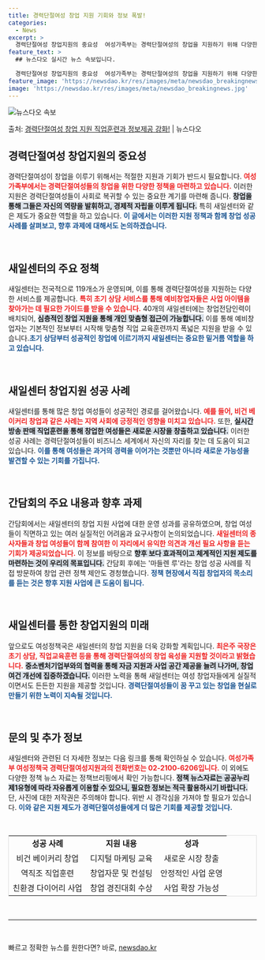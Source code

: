 ```yaml
---
title: 경력단절여성 창업 지원 기회와 정보 폭발!
categories:
  - News
excerpt: >
  경력단절여성 창업지원의 중요성  여성가족부는 경력단절여성의 창업을 지원하기 위해 다양한 정책을 펼치고 있으며…
feature_text: >
  ## 뉴스다오 실시간 뉴스 속보입니다.

  경력단절여성 창업지원의 중요성  여성가족부는 경력단절여성의 창업을 지원하기 위해 다양한 정책을 펼치고 있으며…
feature_image: 'https://newsdao.kr/res/images/meta/newsdao_breakingnews.jpg'
image: 'https://newsdao.kr/res/images/meta/newsdao_breakingnews.jpg'
---
```


![뉴스다오 속보](https://newsdao.kr/res/images/meta/newsdao_breakingnews.jpg)

<p>출처: <a href="https://newsdao.kr/4940" rel="dofollow">경력단절여성 창업 지원 직업훈련과 정보제공 강화!</a> | 뉴스다오</p>

<h2 data-ke-size="size26">경력단절여성 창업지원의 중요성</h2>

<p data-ke-size="size16">경력단절여성이 창업을 이루기 위해서는 적절한 지원과 기회가 반드시 필요합니다. <b><span style="color: #ee2323;">여성가족부에서는 경력단절여성들의 창업을 위한 다양한 정책을 마련하고 있습니다.</span></b> 이러한 지원은 경력단절여성들이 사회로 복귀할 수 있는 중요한 계기를 마련해 줍니다. <b><span style="background-color: #21538527;">창업을 통해 그들은 자신의 역량을 발휘하고, 경제적 자립을 이루게 됩니다.</span></b> 특히 새일센터와 같은 제도가 중요한 역할을 하고 있습니다. <b><span style="color: #1a5490;">이 글에서는 이러한 지원 정책과 함께 창업 성공 사례를 살펴보고, 향후 과제에 대해서도 논의하겠습니다.</span></b></p>

<p data-ke-size="size16">&nbsp;</p>

<h2 data-ke-size="size26">새일센터의 주요 정책</h2>

<p data-ke-size="size16">새일센터는 전국적으로 119개소가 운영되며, 이를 통해 경력단절여성을 지원하는 다양한 서비스를 제공합니다. <b><span style="color: #ee2323;">특히 초기 상담 서비스를 통해 예비창업자들은 사업 아이템을 찾아가는 데 필요한 가이드를 받을 수 있습니다.</span></b> 40개의 새일센터에는 창업전담인력이 배치되어, <b><span style="background-color: #21538527;">심층적인 창업 지원을 통해 개인 맞춤형 접근이 가능합니다.</span></b> 이를 통해 예비창업자는 기본적인 정보부터 시작해 맞춤형 직업 교육훈련까지 폭넓은 지원을 받을 수 있습니다.<b><span style="color: #1a5490;">초기 상담부터 성공적인 창업에 이르기까지 새일센터는 중요한 밑거름 역할을 하고 있습니다.</span></b></p>

<p data-ke-size="size16">&nbsp;</p>

<h2 data-ke-size="size26">새일센터 창업지원 성공 사례</h2>

<p data-ke-size="size16">새일센터를 통해 많은 창업 여성들이 성공적인 경로를 걸어왔습니다. <b><span style="color: #ee2323;">예를 들어, 비건 베이커리 창업과 같은 사례는 지역 사회에 긍정적인 영향을 미치고 있습니다.</span></b> 또한, <b><span style="background-color: #21538527;">실시간 방송 판매 직업훈련을 통해 창업한 여성들은 새로운 시장을 창출하고 있습니다.</span></b> 이러한 성공 사례는 경력단절여성들이 비즈니스 세계에서 자신의 자리를 찾는 데 도움이 되고 있습니다. <b><span style="color: #1a5490;">이를 통해 여성들은 과거의 경력을 이어가는 것뿐만 아니라 새로운 가능성을 발견할 수 있는 기회를 가집니다.</span></b></p>

<p data-ke-size="size16">&nbsp;</p>

<h2 data-ke-size="size26">간담회의 주요 내용과 향후 과제</h2>

<p data-ke-size="size16">간담회에서는 새일센터의 창업 지원 사업에 대한 운영 성과를 공유하였으며, 창업 여성들이 직면하고 있는 여러 실질적인 어려움과 요구사항이 논의되었습니다. <b><span style="color: #ee2323;">새일센터의 종사자들과 창업 여성들이 함께 참여한 이 자리에서 유익한 의견과 개선 필요 사항을 듣는 기회가 제공되었습니다.</span></b> 이 정보를 바탕으로 <b><span style="background-color: #21538527;">향후 보다 효과적이고 체계적인 지원 제도를 마련하는 것이 우리의 목표입니다.</span></b> 간담회 후에는 '마들렌 루'라는 창업 성공 사례를 직접 방문하여 창업 관련 정책 제안도 경청했습니다. <b><span style="color: #1a5490;">정책 현장에서 직접 창업자의 목소리를 듣는 것은 향후 지원 사업에 큰 도움이 됩니다.</span></b></p>

<p data-ke-size="size16">&nbsp;</p>

<h2 data-ke-size="size26">새일센터를 통한 창업지원의 미래</h2>

<p data-ke-size="size16">앞으로도 여성정책국은 새일센터의 창업 지원을 더욱 강화할 계획입니다. <b><span style="color: #ee2323;">최은주 국장은 초기 상담, 직업교육훈련 등을 통해 경력단절여성의 창업 육성을 지원할 것이라고 밝혔습니다.</span></b> <b><span style="background-color: #21538527;">중소벤처기업부와의 협력을 통해 자금 지원과 사업 공간 제공을 늘려 나가며, 창업 여건 개선에 집중하겠습니다.</span></b> 이러한 노력을 통해 새일센터는 여성 창업자들에게 실질적이면서도 든든한 지원을 제공할 것입니다. <b><span style="color: #1a5490;">경력단절여성들이 꿈 꾸고 있는 창업을 현실로 만들기 위한 노력이 지속될 것입니다.</span></b></p>

<p data-ke-size="size16">&nbsp;</p>

<h2 data-ke-size="size26">문의 및 추가 정보</h2>

<p data-ke-size="size16">새일센터와 관련된 더 자세한 정보는 다음 링크를 통해 확인하실 수 있습니다. <b><span style="color: #ee2323;">여성가족부 여성정책국 경력단절여성지원과의 전화번호는 02-2100-6206입니다.</span></b> 이 외에도 다양한 정책 뉴스 자료는 정책브리핑에서 확인 가능합니다. <b><span style="background-color: #21538527;">정책 뉴스자료는 공공누리 제1유형에 따라 자유롭게 이용할 수 있으니, 필요한 정보는 적극 활용하시기 바랍니다.</span></b> 단, 사진에 대한 저작권은 주의해야 합니다. 위반 시 경각심을 가져야 할 필요가 있습니다. <b><span style="color: #1a5490;">이와 같은 지원 제도가 경력단절여성들에게 더 많은 기회를 제공할 것입니다.</span></b></p>

<p data-ke-size="size16">&nbsp;</p>

<table style="width: 100%; border: 1px solid #ddd; border-collapse: collapse;">
    <tr>
        <td style="text-align: center; height: 17px;"><b>성공 사례</b></td>
        <td style="text-align: center; height: 17px;"><b>지원 내용</b></td>
        <td style="text-align: center; height: 17px;"><b>성과</b></td>
    </tr>
    <tr>
        <td style="text-align: center; height: 17px;">비건 베이커리 창업</td>
        <td style="text-align: center; height: 17px;">디지털 마케팅 교육</td>
        <td style="text-align: center; height: 17px;">새로운 시장 창출</td>
    </tr>
    <tr>
        <td style="text-align: center; height: 17px;">역직조 직업훈련</td>
        <td style="text-align: center; height: 17px;">창업자문 및 컨설팅</td>
        <td style="text-align: center; height: 17px;">안정적인 사업 운영</td>
    </tr>
    <tr>
        <td style="text-align: center; height: 17px;">친환경 다이어리 사업</td>
        <td style="text-align: center; height: 17px;">창업 경진대회 수상</td>
        <td style="text-align: center; height: 17px;">사업 확장 가능성</td>
    </tr>
</table>

<p data-ke-size="size16">&nbsp;</p>

<hr> 

<p data-ke-size="size16">&nbsp;</p> 

빠르고 정확한 뉴스를 원한다면? 바로, <a href="https://newsdao.kr" rel="dofollow">newsdao.kr</a>


